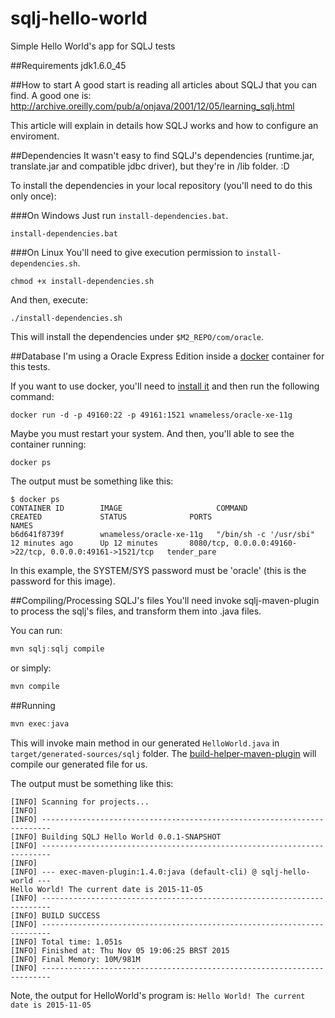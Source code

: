 # sqlj-hello-world
Simple Hello World's app for SQLJ tests

##Requirements
jdk1.6.0_45

##How to start
A good start is reading all articles about SQLJ that you can find. A good one is: http://archive.oreilly.com/pub/a/onjava/2001/12/05/learning_sqlj.html

This article will explain in details how SQLJ works and how to configure an enviroment.

##Dependencies
It wasn't easy to find SQLJ's dependencies (runtime.jar, translate.jar and compatible jdbc driver), but they're in /lib folder. :D

To install the dependencies in your local repository (you'll need to do this only once):

###On Windows
Just run `install-dependencies.bat`.

```
install-dependencies.bat
```

###On Linux
You'll need to give execution permission to `install-dependencies.sh`.
```
chmod +x install-dependencies.sh
```

And then, execute:
```
./install-dependencies.sh
``` 

This will install the dependencies under `$M2_REPO/com/oracle`. 

##Database
I'm using a Oracle Express Edition inside a [docker](http://docker.com) container for this tests.

If you want to use docker, you'll need to [install it](http://docs.docker.com/linux/step_one/) and then run the following command:

```
docker run -d -p 49160:22 -p 49161:1521 wnameless/oracle-xe-11g
```

Maybe you must restart your system. And then, you'll able to see the container running:

```
docker ps
```

The output must be something like this:
```
$ docker ps
CONTAINER ID        IMAGE                     COMMAND                  CREATED             STATUS              PORTS                                                      NAMES
b6d641f8739f        wnameless/oracle-xe-11g   "/bin/sh -c '/usr/sbi"   12 minutes ago      Up 12 minutes       8080/tcp, 0.0.0.0:49160->22/tcp, 0.0.0.0:49161->1521/tcp   tender_pare
```
In this example, the SYSTEM/SYS password must be 'oracle' (this is the password for this image).

##Compiling/Processing SQLJ's files
You'll need invoke sqlj-maven-plugin to process the sqlj's files, and transform them into .java files.

You can run:

```java
mvn sqlj:sqlj compile
```

or simply:

```java
mvn compile
```

##Running
```java
mvn exec:java
```

This will invoke main method in our generated `HelloWorld.java` in `target/generated-sources/sqlj` folder. The [build-helper-maven-plugin](http://www.mojohaus.org/build-helper-maven-plugin/) will compile our generated file for us.

The output must be something like this:
```
[INFO] Scanning for projects...
[INFO]
[INFO] ------------------------------------------------------------------------
[INFO] Building SQLJ Hello World 0.0.1-SNAPSHOT
[INFO] ------------------------------------------------------------------------
[INFO]
[INFO] --- exec-maven-plugin:1.4.0:java (default-cli) @ sqlj-hello-world ---
Hello World! The current date is 2015-11-05
[INFO] ------------------------------------------------------------------------
[INFO] BUILD SUCCESS
[INFO] ------------------------------------------------------------------------
[INFO] Total time: 1.051s
[INFO] Finished at: Thu Nov 05 19:06:25 BRST 2015
[INFO] Final Memory: 10M/981M
[INFO] ------------------------------------------------------------------------
```

Note, the output for HelloWorld's program is: `Hello World! The current date is 2015-11-05`

